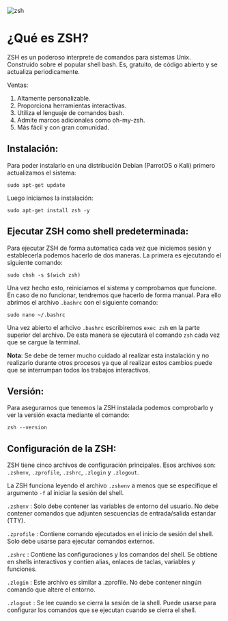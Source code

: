 ![zsh](https://user-images.githubusercontent.com/103068924/166144730-96ded5b4-0042-4452-a281-d93b804ec151.png)

# ¿Qué es ZSH?

ZSH es un poderoso interprete de comandos  para sistemas Unix. Construido sobre el popular shell bash. Es, gratuito, de código abierto  y se
actualiza periodicamente.

Ventas:

1. Altamente personalizable.
2. Proporciona herramientas interactivas.
3. Utiliza el lenguaje de comandos bash.
4. Admite marcos adicionales como oh-my-zsh.
5. Más fácil y con gran comunidad.

## Instalación:
Para poder instalarlo en una distribución Debian (ParrotOS o Kali) primero actualizamos el sistema:

    sudo apt-get update

Luego iniciamos la instalación:

    sudo apt-get install zsh -y
    
## Ejecutar ZSH como shell predeterminada:
Para ejecutar ZSH de forma automatica cada vez que iniciemos sesión y establecerla podemos hacerlo de dos maneras.
La primera es ejecutando el siguiente comando:

    sudo chsh -s $(wich zsh)
    
Una vez hecho esto, reiniciamos el sistema y comprobamos que funcione. En caso de no funcionar, tendremos que hacerlo de forma manual.
Para ello abrimos el archivo `.bashrc` con el siguiente comando:

    sudo nano ~/.bashrc
    
Una vez abierto el arhcivo `.bashrc` escribiremos `exec zsh` en la parte superior del archivo. De esta manera se ejecutará el comando `zsh`
cada vez que se cargue la terminal.

**Nota**: Se debe de terner mucho cuidado al realizar esta instalación y no realizarlo durante otros procesos ya que al realizar estos cambios
puede que se interrumpan todos los trabajos interactivos.

## Versión:
Para asegurarnos que tenemos la ZSH instalada podemos comprobarlo y ver la versión exacta mediante el comando:

    zsh --version
    
## Configuración de la ZSH:

ZSH tiene cinco archivos de configuración principales. Esos archivos son: `.zshenv`, `.zprofile`, `.zshrc`, `.zlogin` y `.zlogout`.

La ZSH funciona leyendo el archivo `.zshenv` a menos que se especifique el argumento `-f` al iniciar la sesión del shell.

`.zshenv` : Solo debe contener las variables  de entorno del usuario. No debe contener comandos que adjunten sescuencias de entrada/salida estandar (TTY). 

`.zprofile` : Contiene comando ejecutados en el inicio de sesión del shell. Solo debe usarse para ejecutar comandos externos.

`.zshrc` : Contiene las configuraciones y los comandos del shell. Se obtiene en shells interactivos y contien alias, enlaces de taclas, variables y funciones. 

`.zlogin` : Este archivo es similar a .zprofile. No debe contener ningún comando que altere el entorno. 

`.zlogout` : Se lee cuando se cierra la sesión de la shell. Puede usarse para configurar los comandos que se ejecutan cuando se cierra el shell.
    
